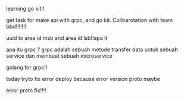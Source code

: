 learning go kit!!

get task for make api with grpc, and go kit. Collbarotation with team bbd!!!!!!!

uuid to area id msb and area id lsb!!apa it


apa itu grpc ? 
grpc adalah sebuah metode transfer data untuk sebuah service dan membuat sebuah microservice

golang for grpc!!

today tryto fix error deploy because error version proto maybe


error proto fix!!!!
